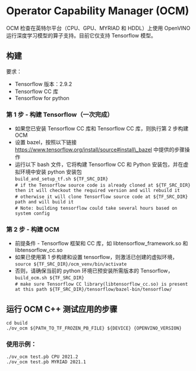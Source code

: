 # Operator Capability Manager (OCM)

OCM 检查在英特尔平台（CPU、GPU、MYRIAD 和 HDDL）上使用 OpenVINO 运行深度学习模型的算子支持。目前它仅支持 Tensorflow 模型。


## 构建

要求：

- Tensorflow 版本：2.9.2
- Tensorflow CC 库
- Tensorflow for python

### 第 1 步 - 构建 Tensorflow（一次完成）

- 如果您已安装 Tensorflow CC 库和 Tensorflow CC 库，则执行第 2 步构建 OCM
- 设置 bazel，按照以下链接 https://www.tensorflow.org/install/source#install\_bazel 中提供的步骤操作
- 运行以下 bash 文件，它将构建 Tensorflow CC 和 Python 安装包，并在虚拟环境中安装 python 安装包  
`build_and_setup_tf.sh ${TF_SRC_DIR}`  
`# if the Tensorflow source code is already cloned at ${TF_SRC_DIR} then it will checkout the required version and will rebuild it`  
`# otherwise it will clone Tensorflow source code at ${TF_SRC_DIR} path and will build it`  
`# Note: building tensorflow could take several hours based on system config`

### 第 2 步 - 构建 OCM

- 前提条件 - Tensorflow 框架和 CC 库，如 libtensorflow\_framework.so 和 libtensorflow\_cc.so
- 如果已使用第 1 步构建和设置 tensorflow，则激活已创建的虚拟环境，
    `source ${TF_SRC_DIR}/ocm_venv/bin/activate`
- 否则，请确保当前的 python 环境已预安装所需版本的 Tensorflow，
    `build_ocm.sh ${TF_SRC_DIR}`  
`# make sure Tensorflow CC library(libtensorflow_cc.so) is present at this path ${TF_SRC_DIR}/tensorflow/bazel-bin/tensorflow/`

## 运行 OCM C++ 测试应用的步骤

`cd build`  
`./ov_ocm ${PATH_TO_TF_FROZEN_PB_FILE} ${DEVICE} {OPENVINO_VERSION}`

### 使用示例：

`./ov_ocm test.pb CPU 2021.2`  
`./ov_ocm test.pb MYRIAD 2021.1`